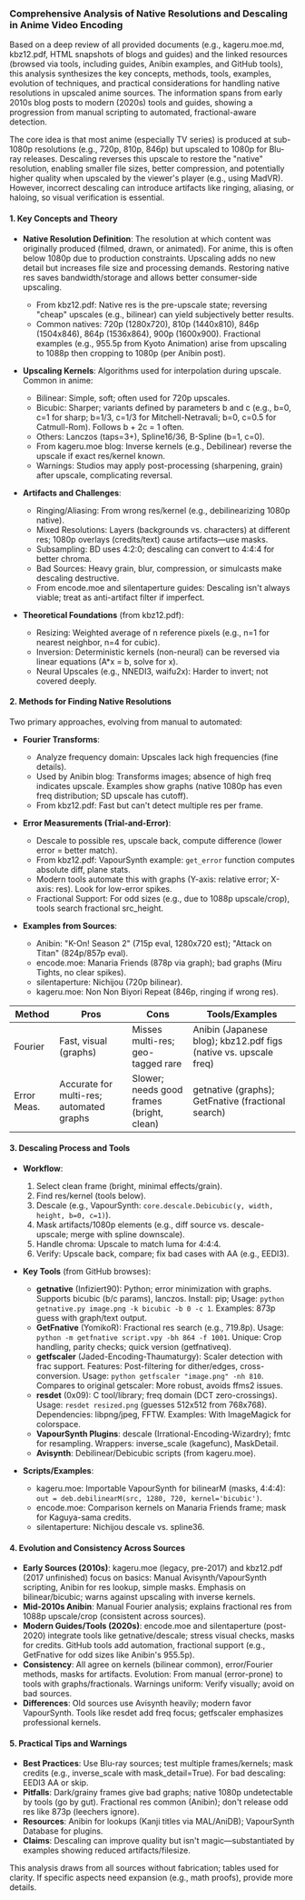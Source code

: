 ### Comprehensive Analysis of Native Resolutions and Descaling in Anime Video Encoding

Based on a deep review of all provided documents (e.g., kageru.moe.md, kbz12.pdf, HTML snapshots of blogs and guides) and the linked resources (browsed via tools, including guides, Anibin examples, and GitHub tools), this analysis synthesizes the key concepts, methods, tools, examples, evolution of techniques, and practical considerations for handling native resolutions in upscaled anime sources. The information spans from early 2010s blog posts to modern (2020s) tools and guides, showing a progression from manual scripting to automated, fractional-aware detection.

The core idea is that most anime (especially TV series) is produced at sub-1080p resolutions (e.g., 720p, 810p, 846p) but upscaled to 1080p for Blu-ray releases. Descaling reverses this upscale to restore the "native" resolution, enabling smaller file sizes, better compression, and potentially higher quality when upscaled by the viewer's player (e.g., using MadVR). However, incorrect descaling can introduce artifacts like ringing, aliasing, or haloing, so visual verification is essential.

#### 1. Key Concepts and Theory
- **Native Resolution Definition**: The resolution at which content was originally produced (filmed, drawn, or animated). For anime, this is often below 1080p due to production constraints. Upscaling adds no new detail but increases file size and processing demands. Restoring native res saves bandwidth/storage and allows better consumer-side upscaling.
  - From kbz12.pdf: Native res is the pre-upscale state; reversing "cheap" upscales (e.g., bilinear) can yield subjectively better results.
  - Common natives: 720p (1280x720), 810p (1440x810), 846p (1504x846), 864p (1536x864), 900p (1600x900). Fractional examples (e.g., 955.5p from Kyoto Animation) arise from upscaling to 1088p then cropping to 1080p (per Anibin post).

- **Upscaling Kernels**: Algorithms used for interpolation during upscale. Common in anime:
  - Bilinear: Simple, soft; often used for 720p upscales.
  - Bicubic: Sharper; variants defined by parameters b and c (e.g., b=0, c=1 for sharp; b=1/3, c=1/3 for Mitchell-Netravali; b=0, c=0.5 for Catmull-Rom). Follows b + 2c = 1 often.
  - Others: Lanczos (taps=3+), Spline16/36, B-Spline (b=1, c=0).
  - From kageru.moe blog: Inverse kernels (e.g., Debilinear) reverse the upscale if exact res/kernel known.
  - Warnings: Studios may apply post-processing (sharpening, grain) after upscale, complicating reversal.

- **Artifacts and Challenges**:
  - Ringing/Aliasing: From wrong res/kernel (e.g., debilinearizing 1080p native).
  - Mixed Resolutions: Layers (backgrounds vs. characters) at different res; 1080p overlays (credits/text) cause artifacts—use masks.
  - Subsampling: BD uses 4:2:0; descaling can convert to 4:4:4 for better chroma.
  - Bad Sources: Heavy grain, blur, compression, or simulcasts make descaling destructive.
  - From encode.moe and silentaperture guides: Descaling isn't always viable; treat as anti-artifact filter if imperfect.

- **Theoretical Foundations** (from kbz12.pdf):
  - Resizing: Weighted average of n reference pixels (e.g., n=1 for nearest neighbor, n=4 for cubic).
  - Inversion: Deterministic kernels (non-neural) can be reversed via linear equations (A*x = b, solve for x).
  - Neural Upscales (e.g., NNEDI3, waifu2x): Harder to invert; not covered deeply.

#### 2. Methods for Finding Native Resolutions
Two primary approaches, evolving from manual to automated:

- **Fourier Transforms**:
  - Analyze frequency domain: Upscales lack high frequencies (fine details).
  - Used by Anibin blog: Transforms images; absence of high freq indicates upscale. Examples show graphs (native 1080p has even freq distribution; SD upscale has cutoff).
  - From kbz12.pdf: Fast but can't detect multiple res per frame.

- **Error Measurements (Trial-and-Error)**:
  - Descale to possible res, upscale back, compute difference (lower error = better match).
  - From kbz12.pdf: VapourSynth example: `get_error` function computes absolute diff, plane stats.
  - Modern tools automate this with graphs (Y-axis: relative error; X-axis: res). Look for low-error spikes.
  - Fractional Support: For odd sizes (e.g., due to 1088p upscale/crop), tools search fractional src_height.

- **Examples from Sources**:
  - Anibin: "K-On! Season 2" (715p eval, 1280x720 est); "Attack on Titan" (824p/857p eval).
  - encode.moe: Manaria Friends (878p via graph); bad graphs (Miru Tights, no clear spikes).
  - silentaperture: Nichijou (720p bilinear).
  - kageru.moe: Non Non Biyori Repeat (846p, ringing if wrong res).

| Method | Pros | Cons | Tools/Examples |
|--------|------|------|---------------|
| Fourier | Fast, visual (graphs) | Misses multi-res; geo-tagged rare | Anibin (Japanese blog); kbz12.pdf figs (native vs. upscale freq) |
| Error Meas. | Accurate for multi-res; automated graphs | Slower; needs good frames (bright, clean) | getnative (graphs); GetFnative (fractional search) |

#### 3. Descaling Process and Tools
- **Workflow**:
  1. Select clean frame (bright, minimal effects/grain).
  2. Find res/kernel (tools below).
  3. Descale (e.g., VapourSynth: `core.descale.Debicubic(y, width, height, b=0, c=1)`).
  4. Mask artifacts/1080p elements (e.g., diff source vs. descale-upscale; merge with spline downscale).
  5. Handle chroma: Upscale to match luma for 4:4:4.
  6. Verify: Upscale back, compare; fix bad cases with AA (e.g., EEDI3).

- **Key Tools** (from GitHub browses):
  - **getnative** (Infiziert90): Python; error minimization with graphs. Supports bicubic (b/c params), lanczos. Install: pip; Usage: `python getnative.py image.png -k bicubic -b 0 -c 1`. Examples: 873p guess with graph/text output.
  - **GetFnative** (YomikoR): Fractional res search (e.g., 719.8p). Usage: `python -m getfnative script.vpy -bh 864 -f 1001`. Unique: Crop handling, parity checks; quick version (getfnativeq).
  - **getfscaler** (Jaded-Encoding-Thaumaturgy): Scaler detection with frac support. Features: Post-filtering for dither/edges, cross-conversion. Usage: `python getfscaler "image.png" -nh 810`. Compares to original getscaler: More robust, avoids ffms2 issues.
  - **resdet** (0x09): C tool/library; freq domain (DCT zero-crossings). Usage: `resdet resized.png` (guesses 512x512 from 768x768). Dependencies: libpng/jpeg, FFTW. Examples: With ImageMagick for colorspace.
  - **VapourSynth Plugins**: descale (Irrational-Encoding-Wizardry); fmtc for resampling. Wrappers: inverse_scale (kagefunc), MaskDetail.
  - **Avisynth**: Debilinear/Debicubic scripts (from kageru.moe).

- **Scripts/Examples**:
  - kageru.moe: Importable VapourSynth for bilinearM (masks, 4:4:4): `out = deb.debilinearM(src, 1280, 720, kernel='bicubic')`.
  - encode.moe: Comparison kernels on Manaria Friends frame; mask for Kaguya-sama credits.
  - silentaperture: Nichijou descale vs. spline36.

#### 4. Evolution and Consistency Across Sources
- **Early Sources (2010s)**: kageru.moe (legacy, pre-2017) and kbz12.pdf (2017 unfinished) focus on basics: Manual Avisynth/VapourSynth scripting, Anibin for res lookup, simple masks. Emphasis on bilinear/bicubic; warns against upscaling with inverse kernels.
- **Mid-2010s Anibin**: Manual Fourier analysis; explains fractional res from 1088p upscale/crop (consistent across sources).
- **Modern Guides/Tools (2020s)**: encode.moe and silentaperture (post-2020) integrate tools like getnative/descale; stress visual checks, masks for credits. GitHub tools add automation, fractional support (e.g., GetFnative for odd sizes like Anibin's 955.5p).
- **Consistency**: All agree on kernels (bilinear common), error/Fourier methods, masks for artifacts. Evolution: From manual (error-prone) to tools with graphs/fractionals. Warnings uniform: Verify visually; avoid on bad sources.
- **Differences**: Old sources use Avisynth heavily; modern favor VapourSynth. Tools like resdet add freq focus; getfscaler emphasizes professional kernels.

#### 5. Practical Tips and Warnings
- **Best Practices**: Use Blu-ray sources; test multiple frames/kernels; mask credits (e.g., inverse_scale with mask_detail=True). For bad descaling: EEDI3 AA or skip.
- **Pitfalls**: Dark/grainy frames give bad graphs; native 1080p undetectable by tools (go by gut). Fractional res common (Anibin); don't release odd res like 873p (leechers ignore).
- **Resources**: Anibin for lookups (Kanji titles via MAL/AniDB); VapourSynth Database for plugins.
- **Claims**: Descaling can improve quality but isn't magic—substantiated by examples showing reduced artifacts/filesize.

This analysis draws from all sources without fabrication; tables used for clarity. If specific aspects need expansion (e.g., math proofs), provide more details.

